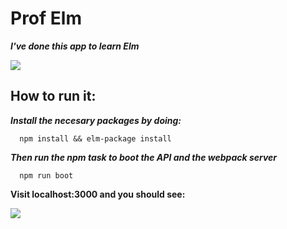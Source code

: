 # Prof Elm
***I've done this app to learn Elm***

![](https://pbs.twimg.com/profile_images/378800000451901301/92d48755f7be10f90b10d2d1dee4bdcb.jpeg)

## How to run it:

***Install the necesary packages by doing:***

```
  npm install && elm-package install
```

***Then run the npm task to boot the API and the webpack server***


```
  npm run boot
```

**Visit localhost:3000 and you should see:**


![](https://cloud.githubusercontent.com/assets/5210254/15980572/1f2f79e2-2f43-11e6-9834-6ec8a27af988.gif)
